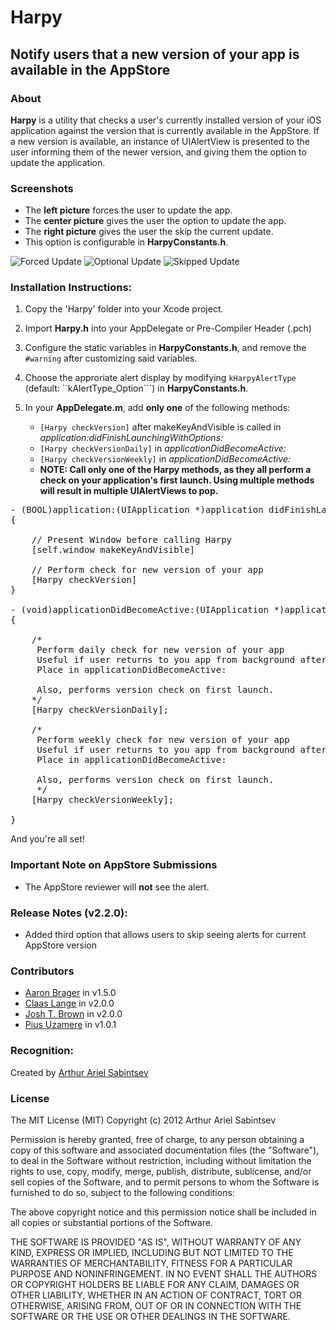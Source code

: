 # Harpy

## Notify users that a new version of your app is available in the AppStore

### About
**Harpy** is a utility that checks a user's currently installed version of your iOS application against the version that is currently available in the AppStore. If a new version is available, an instance of UIAlertView is presented to the user informing them of the newer version, and giving them the option to update the application.

### Screenshots

- The **left picture** forces the user to update the app.
- The **center picture** gives the user the option to update the app.
- The **right picture** gives the user the skip the current update.
- This option is configurable in **HarpyConstants.h**.
 
![Forced Update](https://github.com/ArtSabintsev/Harpy/blob/master/picForcedUpdate.png?raw=true "Forced Update") 
![Optional Update](https://github.com/ArtSabintsev/Harpy/blob/master/picOptionalUpdate.png?raw=true "Optional Update")
![Skipped Update](https://github.com/ArtSabintsev/Harpy/blob/master/picSkippedUpdate.png?raw=true "Optional Update")

### Installation Instructions:

1. Copy the 'Harpy' folder into your Xcode project.

1. Import **Harpy.h** into your AppDelegate or Pre-Compiler Header (.pch)
		
1. Configure the static variables in **HarpyConstants.h**, and remove the ```#warning``` after customizing said variables. 

1. Choose the approriate alert display by modifying ```kHarpyAlertType``` (default: ``kAlertType_Option```) in **HarpyConstants.h**.

1.  In your **AppDelegate.m**, add **only one** of the following methods:

	- ```[Harpy checkVersion]``` after makeKeyAndVisible is called in *application:didFinishLaunchingWithOptions:*
	- ```[Harpy checkVersionDaily]``` in *applicationDidBecomeActive:*
	- ```[Harpy checkVersionWeekly]``` in *applicationDidBecomeActive:*
	- **NOTE: Call only one of the Harpy methods, as they all perform a check on your application's first launch. Using multiple methods will result in multiple UIAlertViews to pop.**
	
<pre>
- (BOOL)application:(UIApplication *)application didFinishLaunchingWithOptions:(NSDictionary *)launchOptions
{

	// Present Window before calling Harpy
	[self.window makeKeyAndVisible]
	
	// Perform check for new version of your app 
	[Harpy checkVersion] 
}

- (void)applicationDidBecomeActive:(UIApplication *)application
{

	/*
	 Perform daily check for new version of your app
	 Useful if user returns to you app from background after extended period of time
 	 Place in applicationDidBecomeActive:
 	 
 	 Also, performs version check on first launch.
 	*/
	[Harpy checkVersionDaily];

	/*
	 Perform weekly check for new version of your app
	 Useful if user returns to you app from background after extended period of time
	 Place in applicationDidBecomeActive:
	 
	 Also, performs version check on first launch.
	 */
	[Harpy checkVersionWeekly];
    
}
</pre>

And you're all set!

### Important Note on AppStore Submissions
- The AppStore reviewer will **not** see the alert. 

###  Release Notes (v2.2.0):
- Added third option that allows users to skip seeing alerts for current AppStore version

### Contributors
- [Aaron Brager](http://www.github.com/getaaron) in v1.5.0
- [Claas Lange](https://github.com/claaslange) in v2.0.0
- [Josh T. Brown](https://github.com/joshuatbrown) in v2.0.0
- [Pius Uzamere](https://github.com/pius) in v1.0.1

### Recognition:

Created by [Arthur Ariel Sabintsev](http://www.sabintsev.com)  

### License
The MIT License (MIT)
Copyright (c) 2012 Arthur Ariel Sabintsev

Permission is hereby granted, free of charge, to any person obtaining a copy of this software and associated documentation files (the "Software"), to deal in the Software without restriction, including without limitation the rights to use, copy, modify, merge, publish, distribute, sublicense, and/or sell copies of the Software, and to permit persons to whom the Software is furnished to do so, subject to the following conditions:

The above copyright notice and this permission notice shall be included in all copies or substantial portions of the Software.

THE SOFTWARE IS PROVIDED "AS IS", WITHOUT WARRANTY OF ANY KIND, EXPRESS OR IMPLIED, INCLUDING BUT NOT LIMITED TO THE WARRANTIES OF MERCHANTABILITY, FITNESS FOR A PARTICULAR PURPOSE AND NONINFRINGEMENT. IN NO EVENT SHALL THE AUTHORS OR COPYRIGHT HOLDERS BE LIABLE FOR ANY CLAIM, DAMAGES OR OTHER LIABILITY, WHETHER IN AN ACTION OF CONTRACT, TORT OR OTHERWISE, ARISING FROM, OUT OF OR IN CONNECTION WITH THE SOFTWARE OR THE USE OR OTHER DEALINGS IN THE SOFTWARE.